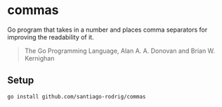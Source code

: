 # commas

Go program that takes in a number and places comma separators for improving the
readability of it.

> The Go Programming Language, Alan A. A. Donovan and Brian W. Kernighan

## Setup

```sh
go install github.com/santiago-rodrig/commas
```
